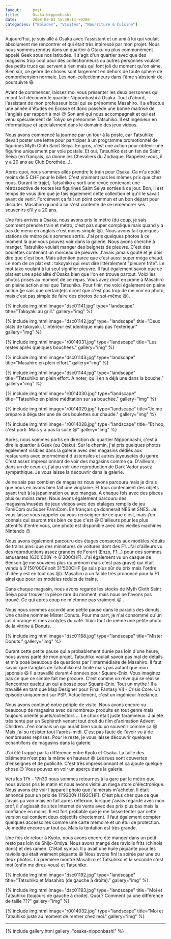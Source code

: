 ```yaml
---
layout:     post
title:      Osaka Nipponbashi
date:       2008-09-01 15:39:14 +0200
categories: ["Balades", "Visites", "Nourriture & Cuisine"]
---
```


Aujourd'hui, je suis allé à Osaka avec l'assistant et un ami à lui qui voulait absolument me rencontrer et qui
était très intéressé par mon projet. Nous nous sommes rendus dans un quartier à Otaku ou plus communément appelé
Geek sous nos latitudes. Il s'agit d'un quartier avec que des magasins trop cool pour des collectionneurs ou autres
personnes voulant des petits trucs qui servent à rien mais qui font joli du moment qu'on aime. Bien sûr, ce genre
de choses sont largement en dehors de toute sphère de compréhension normale. Les non-collectionneurs dans l'âme
s'abstenir de poursuivre :laughing:

<!--more-->

Avant de commencer, laissez moi vous présenter les deux personnes qui m'ont fait découvrir le quartier Nipponbashi
à Osaka. Tout d'abord, l'assistant de mon professeur local qui se prénomme Masahiro. Il a effectué une année
d'études en Ecosse et donc possède une bonne maitrise de l'anglais par rapport à moi :wink: Son ami qui nous
accompagnait et qui est venu spécialement de Tokyo se prénomme Tatsuhiko. Il est ingénieur en informatique et
spécialement dans le domaine des jeux vidéos.

Nous avons commencé la journée par un tour à la poste, car Tatsuhiko devait poster une lettre pour participer à un
programme promotionnel de figurines Myth Cloth Saint Seiya. En gros, c'est une action pour obtenir une figurine
uniquement par voie postale. Et oui, Tatsuhiko est un fan de Saint Seiya (en français, ça donne les Chevaliers du
Zodiaque. Rappelez-vous, il y a 20 ans au Club Dorothée...).

Après quoi, nous sommes allés prendre le train pour Osaka. Ca m'a coûté moins de 5 CHF pour le billet. C'est
vraiment pas les mêmes prix que chez nous. Durant le trajet, Tatsuhiko a sorti une revue contenant une
rétrospective de toutes les figurines Saint Seiya sorties à ce jour. Bon, il est temps de vous dire que je fais
également cette collection et qu'il le savait avant de venir. Forcément ça fait un point commun et un bon départ
pour discuter. Masahiro quand à lui s'est contenté de se remémorer ses souvenirs d'il y a 20 ans.

Une fois arrivés à Osaka, nous avons pris le métro (du coup, je sais comment prendre train et métro, c'est pas
super compliqué mais quand y a pas de menu en anglais c'est moins simple :laughing:). Nous avons fait quelques stations 
de métro puis sommes sortis. J'ai pris quelques photos à ce moment là que vous pouvez voir dans la galerie. Nous avons
cherché à manger. Tatsuhiko voulait manger des beignets de pieuvre. C'est des boulettes contenant un morceau de
pieuvre. J'avais jamais goûté et je dois dire que c'est bon. Mais attention parce que c'est aussi super méga chaud.
Le nom de ce plat est : takoyaki qui veut dire littéralement "pieuvre frite". Le mot tako voulant à lui seul
signifier pieuvre. Il faut également savoir que ce plat est une spécialité d'Osaka bien que l'on en trouve partout.
Voici les photos prises au moment de ce repas. Vous avez droit en prime à Masahiro en pleine action ainsi que
Tatsuhiko. Pour finir, me voici également en pleine action (je sais que certain(e)s diront que c'est pas trop de me
voir en photo, mais c'est pas simple de faire des photos de soi-même :laughing:).

<!-- /assets/images/posts/2008-09-01-osaka-nipponbashi/dsc01141.jpg -->
{% include img.html
    image="dsc01141.jpg"
    type="landscape"
    title="Takoyaki au grill."
    gallery="img"
%}

<!-- /assets/images/posts/2008-09-01-osaka-nipponbashi/dsc01142.jpg -->
{% include img.html
    image="dsc01142.jpg"
    type="landscape"
    title="Deux plats de takoyaki. L'intérieur est identique mais pas l'extérieur."
    gallery="img"
%}

<!-- /assets/images/posts/2008-09-01-osaka-nipponbashi/r0014031.jpg -->
{% include img.html
    image="r0014031.jpg"
    type="landscape"
    title="Les restes après quelques bouchées."
    gallery="img"
%}

<!-- /assets/images/posts/2008-09-01-osaka-nipponbashi/dsc01143.jpg -->
{% include img.html
    image="dsc01143.jpg"
    type="landscape"
    title="Masahiro en plein effort."
    gallery="img"
%}

<!-- /assets/images/posts/2008-09-01-osaka-nipponbashi/dsc01144.jpg -->
{% include img.html
    image="dsc01144.jpg"
    type="landscape"
    title="Tatsuhiko en plein effort. A noter, qu'il en a déjà une dans la bouche."
    gallery="img"
%}

<!-- /assets/images/posts/2008-09-01-osaka-nipponbashi/r0014030.jpg -->
{% include img.html
    image="r0014030.jpg"
    type="landscape"
    title="Tatsuhiko en pleine méditation sur sa bouchée."
    gallery="img"
%}

<!-- /assets/images/posts/2008-09-01-osaka-nipponbashi/r0014029.jpg -->
{% include img.html
    image="r0014029.jpg"
    type="landscape"
    title="Je me prépare à déguster une de ces boulettes sur chaude."
    gallery="img"
%}

<!-- /assets/images/posts/2008-09-01-osaka-nipponbashi/r0014028.jpg -->
{% include img.html
    image="r0014028.jpg"
    type="landscape"
    title="Et hop, c'est parti. Mais y a pas la suite :laughing:"
    gallery="img"
%}

Après, nous sommes partis en direction du quartier Nipponbashi, c'est à dire le quartier à Geek (ou Otaku). Sur le
chemin, j'ai pris quelques photos également visibles dans la galerie avec des magasins dédiés aux restaurants avec
énormément d'ustensiles et autres joyeusetés du genre. C'est assez impressionnant de voir des magasins comme ça.
D'ailleurs, dans un de ceux-ci, j'ai pu voir une reproduction de Dark Vador assez sympathique. Je vous laisse la
découvrir dans la galerie.

Je ne sais pas combien de magasins nous avons parcouru mais je dirais que nous en avons bien fait une vingtaine. Et
tous contenaient des objets ayant trait à la japanimation ou aux mangas. A chaque fois avec des pièces plus ou
moins rares. Nous avons également parcouru des magasins/musées de jeux vidéos avec des étalages remplis de jeu
FamiCom ou Super FamiCom. En français ça donnerait NES et SNES. Je vous laisse vous rappeler ou vous renseigner de
ce que c'est, mais j'en connais qui sauront très bien ce que c'est :laughing: D'ailleurs pour les plus attentifs d'entre
vous, une photo est disponible avec des vieilles machines Nintendo :wink:

Nous avons également parcouru des étages consacrés aux modèles réduits de trains ainsi que des miniatures de
voitures dont des F1. J'ai d'ailleurs vu des reproductions assez grandes de Ferarri (Enzo, F1...) pour des sommes
amusantes (630'000¥ =&gt; 6'300CHF). J'ai également vu un casque de Benson (je me souviens plus du prénom mais
c'est pas grave) qui était vendu à 3'150'000¥ soit 31'500CHF (je suis plus sûr du prix mais l'ordre d'idée y est
en tout cas :laughing:). Masahiro a un faible très prononcé pour la F1 ainsi que pour les modèles réduits de trains.

Dans chaque magasin, nous avons regardé les stocks de Myth Cloth Saint Seiya pour trouver la pièce rare du moment,
mais nous ne l'avons pas trouvé. Ce qui après coup ne m'étonne pas vraiment :neutral_face: .

Nous nous sommes accordé une petite pause dans le paradis des donuts. Une chaine nommée Mister Donuts. Pour ma
part, je n'ai consommé qu'un jus d'orange et mes acolytes du café. Voici tout de même une petite photo de la
vitrine à Donuts.

<!-- /assets/images/posts/2008-09-01-osaka-nipponbashi/dsc01168.jpg -->
{% include img.html
    image="dsc01168.jpg"
    type="landscape"
    title="Mister Donuts."
    gallery="img"
%}

Durant cette petite pause qui a probablement durée pas loin d'une heure, nous avons parlé de mon projet. Tatsuhiko
voulait savoir pas mal de détails et m'a posé beaucoup de questions par l'intermédiaire de Masahiro. Il faut savoir
que l'anglais de Tatsuhiko est limité mais pas autant que mon japonais :laughing: Il a travaillé durant 4 années pour
Square-Enix. Vous imaginez pas ce que ce simple fait me procure. C'est comme un rêve qui se réalise. Rencontrer
quelqu'un qui a bossé pour Square-Enix. Tout un mythe ! Il a travaillé en tant que Map Designer pour Final Fantasy
VII - Crisis Core. Un épisode uniquement sur PSP. Actuellement, c'est un ingénieur freelance.

Nous avons continué notre périple de visite. Nous avons encore vu beaucoup de magasins avec de nombreux produits en
tout genre mais toujours orienté jouets/collectors ... Le choix était juste faramineux. J'ai été très tenté par un
Sephiroth venant tout droit du film d'animation Advent Children. J'en connais un qui aurait bien voulu un souvenir
comme ça :laughing: Mais j'ai su résister tout l'après-midi. C'est pas faute de l'avoir vu à de nombreuses reprises. Pour
le reste, je vous laisse découvrir quelques échantillons de magasins dans la galerie.

J'ai été frappé par la différence entre Kyoto et Osaka. La taille des bâtiments n'est pas la même en hauteur :laughing: Les
rues sont couvertes d'enseignes et de publicité. C'est très impressionnant et ça ajoute quelque chose :wink: Vous
pouvez en voir un aperçu dans la galerie.

Vers les 17h - 17h30 nous sommes retournés à la gare par le métro que nous avions pris le matin et nous avons
visité un mega store d'électronique. Nous avons été voir l'appareil photo que j'aimerais m'acheter. Il était
annoncé pour un prix de 11'9200¥ (1192CHF). C'est plus cher que ce que j'avais pu voir mais en fait après
réflexion, lorsque j'avais regardé avec mon prof, il s'agissait de sites Internet de vente avec des prix plus bas
mais la confiance en moins. Il est fort probable que je me laisse tenter par cette version qui contient deux
objectifs directement. Il faut également compter quelques accessoires comme une carte mémoire et un étui de
protection. Je médite encore sur tout ça. Mais la tentation est très grande.

Une fois de retour à Kyoto, nous avons encore été manger dans un petit resto pas loin de Shijo-Omiya. Nous avons
mangé des raviolis frits (chinois donc) et des ramen. C'était sympa. Il y avait une huile piquante pour les
raviolis qui était vraiment piquante :laughing: Nous avons fini la soirée par une ou deux photos. La première montre
Masahiro et Tatsuhiko et la seconde c'est moi (enfin me direz-vous) et Tatsuhiko.

<!-- /assets/images/posts/2008-09-01-osaka-nipponbashi/dsc01192.jpg -->
{% include img.html
    image="dsc01192.jpg"
    type="landscape"
    title="Tatsuhiko et Masahiro (de gauche à droite)."
    gallery="img"
%}

<!-- /assets/images/posts/2008-09-01-osaka-nipponbashi/dsc01193.jpg -->
{% include img.html
    image="dsc01193.jpg"
    type="landscape"
    title="Moi et Tatsuhiko (toujours de gauche à droite). Quoi ? Comment ça une différence de taille ???"
    gallery="img"
%}

<!-- /assets/images/posts/2008-09-01-osaka-nipponbashi/r0014032.jpg -->
{% include img.html
    image="r0014032.jpg"
    type="landscape"
    title="Moi et Tatsuhiko juste au moment de rentrer chez moi."
    gallery="img"
%}

-----
{% include gallery.html gallery="osaka-nipponbashi" %}